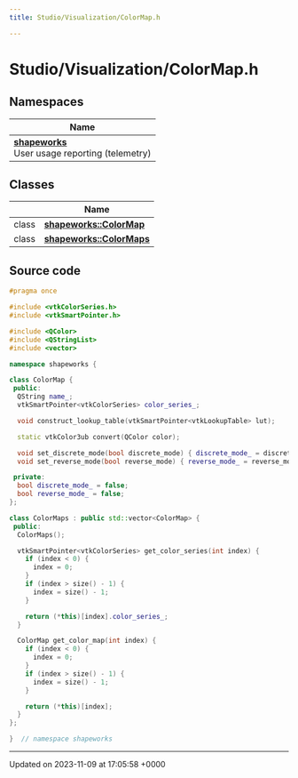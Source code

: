 ```yaml
---
title: Studio/Visualization/ColorMap.h

---
```


# Studio/Visualization/ColorMap.h



## Namespaces

| Name           |
| -------------- |
| **[shapeworks](../Namespaces/namespaceshapeworks.md)** <br>User usage reporting (telemetry)  |

## Classes

|                | Name           |
| -------------- | -------------- |
| class | **[shapeworks::ColorMap](../Classes/classshapeworks_1_1ColorMap.md)**  |
| class | **[shapeworks::ColorMaps](../Classes/classshapeworks_1_1ColorMaps.md)**  |




## Source code

```cpp
#pragma once

#include <vtkColorSeries.h>
#include <vtkSmartPointer.h>

#include <QColor>
#include <QStringList>
#include <vector>

namespace shapeworks {

class ColorMap {
 public:
  QString name_;
  vtkSmartPointer<vtkColorSeries> color_series_;

  void construct_lookup_table(vtkSmartPointer<vtkLookupTable> lut);

  static vtkColor3ub convert(QColor color);

  void set_discrete_mode(bool discrete_mode) { discrete_mode_ = discrete_mode; }
  void set_reverse_mode(bool reverse_mode) { reverse_mode_ = reverse_mode; }

 private:
  bool discrete_mode_ = false;
  bool reverse_mode_ = false;
};

class ColorMaps : public std::vector<ColorMap> {
 public:
  ColorMaps();

  vtkSmartPointer<vtkColorSeries> get_color_series(int index) {
    if (index < 0) {
      index = 0;
    }
    if (index > size() - 1) {
      index = size() - 1;
    }

    return (*this)[index].color_series_;
  }

  ColorMap get_color_map(int index) {
    if (index < 0) {
      index = 0;
    }
    if (index > size() - 1) {
      index = size() - 1;
    }

    return (*this)[index];
  }
};

}  // namespace shapeworks
```


-------------------------------

Updated on 2023-11-09 at 17:05:58 +0000
